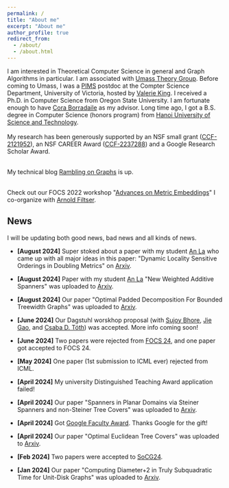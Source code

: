 ```yaml
---
permalink: /
title: "About me"
excerpt: "About me"
author_profile: true
redirect_from: 
  - /about/
  - /about.html
---
```


I am interested in Theoretical Computer Science in general and Graph Algorithms in particular. I am associated with [Umass Theory Group](https://www.cics.umass.edu/research/area/theoretical-computer-science). Before coming to Umass, I was a <a href = "http://www.pims.math.ca/scientific/postdoctoral/postdoctoral-fellows#pdf-2018">PIMS</a> postdoc at the Compter Science Department, University of Victoria, hosted by <a href = "http://webhome.cs.uvic.ca/~val/">Valerie King</a>.  I received a Ph.D. in Computer Science from Oregon State University. I am fortunate enough to have <a href="http://blogs.oregonstate.edu/glencora/">Cora Borradaile</a> as my advisor. Long time ago, I got a B.S. degree in Computer Science (honors program) from <a href="http://en.hust.edu.vn/home">Hanoi University of Science and Technology</a>.  <br>
<br> My research has been generously supported by an NSF small grant  ([CCF-2121952](https://www.nsf.gov/awardsearch/showAward?AWD_ID=2121952)), an NSF CAREER Award ([CCF-2237288](https://www.nsf.gov/awardsearch/showAward?AWD_ID=2237288)) and a Google Research Scholar Award.

<br> My technical blog [Rambling on Graphs](https://minorfree.github.io) is up. <br>


<br> Check out our FOCS 2022 workshop "[Advances on Metric Embeddings](https://hackmd.io/@3S70qBUwTR6_CErLY2dm4A/SJfp46KGi)" I co-organize with [Arnold Filtser](https://arnold.filtser.com).
<br>

## News

I will be updating both good news, bad news and all kinds of news. 

  - **[August 2024]** Super stoked about a paper with my student [An La](https://anla-cs.github.io) who came up with all major ideas in this paper: "Dynamic Locality Sensitive Orderings in Doubling Metrics" on [Arxiv](https://arxiv.org/abs/2408.14617).
  
 - **[August 2024]** Paper with my student [An La](https://anla-cs.github.io) "New Weighted Additive Spanners" was uploaded to [Arxiv](https://arxiv.org/abs/2408.14638).
 
 - **[August 2024]** Our paper "Optimal Padded Decomposition For Bounded Treewidth Graphs" was uploaded to [Arxiv](https://arxiv.org/abs/2407.12230).
 
 - **[June 2024]** Our Dagstuhl worskhop proposal (with [Sujoy Bhore](https://sites.google.com/view/homepage-of-sujoy-bhore/home), [Jie Gao](https://sites.rutgers.edu/jie-gao/about/), and [Csaba D. Tóth](http://csabatoth.org)) was accepted. More info coming soon!

 - **[June 2024]** Two papers were rejected from [FOCS 24](https://focs.computer.org/2024/), and one paper got accepted to FOCS 24. 

 - **[May 2024]** One paper (1st submission to ICML ever) rejected from ICML. 

 - **[April 2024]** My university Distinguished Teaching Award application failed! 
 
 - **[April 2024]** Our paper "Spanners in Planar Domains via Steiner Spanners and non-Steiner Tree Covers" was uploaded to [Arxiv](https://arxiv.org/abs/2404.05045).

 - **[April 2024]** Got [Google Faculty Award](https://research.google/programs-and-events/research-scholar-program/recipients/?filtertab=2024). Thanks Google for the gift!
 
 - **[April 2024]** Our paper "Optimal Euclidean Tree Covers" was uploaded to [Arxiv](https://arxiv.org/abs/2403.17754).
 
 - **[Feb 2024]** Two papers were accepted to [SoCG24](https://socg24.athenarc.gr).

 - **[Jan 2024]** Our paper "Computing Diameter+2 in Truly Subquadratic Time for Unit-Disk Graphs" was uploaded to [Arxiv](https://arxiv.org/abs/2401.12881).
 
    


